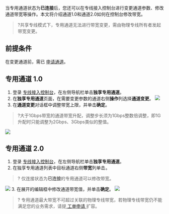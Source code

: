 当专用通道状态为**已连接**后，您还可以在专线接入控制台进行变更通道参数、修改通道带宽等操作。本文将介绍通道1.0和通道2.0如何在控制台修改带宽。

> ?共享专线模式下，专用通道无法进行带宽变更，需由物理专线所有者发起带宽变更。

## 前提条件
在变更通道前，需已 [申请通道](https://cloud.tencent.com/document/product/216/19250)。

## 专用通道 1.0
1. 登录 [专线接入控制台](https://console.cloud.tencent.com/dc/conn)，在左侧导航栏单击**独享专用通道**。
2. 在**独享专用通道**页面，在需要变更参数的通道右侧**操作**列选择**通道变更**。
![](https://qcloudimg.tencent-cloud.cn/raw/c92dec0af702cfdf349389c2c8aa94c8.png)
3. 在**通道变更**对话框中调整带宽上限，并单击**确定**。
>?大于1Gbps带宽的通道带宽升配，调整步长须为1Gbps整数倍调整，即1G升配时只能调整为2Gbps、3Gbps类似的整值。
>
![](https://main.qcloudimg.com/raw/44b879ef86f598bc805e7ccadb6358bc.png)

## 专用通道 2.0
1.  登录 [专线接入控制台](https://console.cloud.tencent.com/dc/conn)，在左侧导航栏单击**独享专用通道**。
2.  在独享专用通道列表中目标通道右侧**带宽**列单击<img src="https://main.qcloudimg.com/raw/134ed671d2fa3ec1b82525985c0a6633.svg" style="zoom:6%;" />。
> ? 仅连接状态为**已连接**的专用通道可以修改带宽。
> 
![](https://main.qcloudimg.com/raw/f1fa9f3b7c906b3b25a453618bd2adb7.png)
3. 在展开的编辑框中修改通道带宽值，并单击**确定**。
![](https://main.qcloudimg.com/raw/9a0c42e3f0b59665aa36dee39d74112d.png)
> ? 专用通道最大带宽不可超过关联的物理专线带宽，若物理专线带宽仍不能满足您的业务需求，请提[ 工单申请 ](https://console.cloud.tencent.com/workorder/category)扩容。
> 
